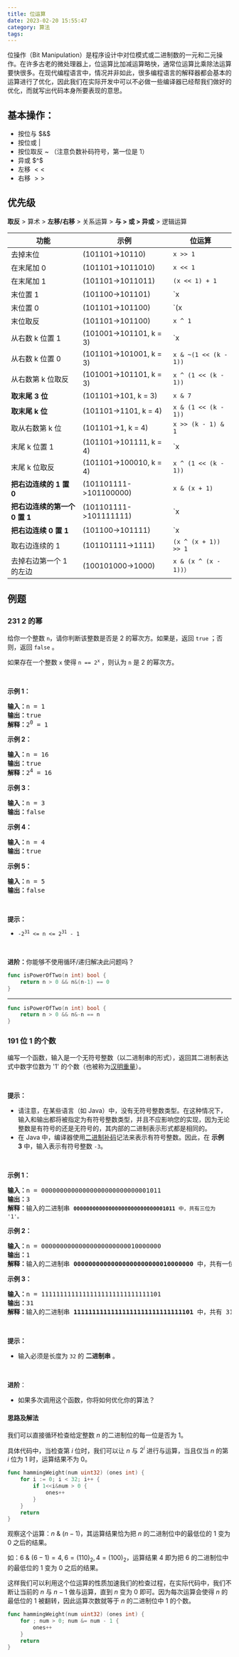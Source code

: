 ```yaml
---
title: 位运算
date: 2023-02-20 15:55:47
category: 算法
tags:
---
```


位操作（Bit Manipulation）是程序设计中对位模式或二进制数的一元和二元操作。在许多古老的微处理器上，位运算比加减运算略快，通常位运算比乘除法运算要快很多。在现代编程语言中，情况并非如此，很多编程语言的解释器都会基本的运算进行了优化，因此我们在实际开发中可以不必做一些编译器已经帮我们做好的优化，而就写出代码本身所要表现的意思。

<!-- more -->

## 基本操作：

* 按位与 $&$
* 按位或 $|$
* 按位取反 ~ （注意负数补码符号，第一位是 1）
* 异或 $^$
* 左移 $<<$
* 右移 $>>$

## 优先级

**取反** > 算术 > **左移/右移** > 关系运算 > **与 > 或 > 异或** > 逻辑运算

| 功能 | 示例 | 位运算 |
| - | - | - |
| 去掉末位 | (101101->10110) | `x >> 1` |
| 在末尾加 0 | (101101->1011010) | `x << 1` |
| 在末尾加 1 | (101101->1011011) | `(x << 1) + 1` |
| 末位置 1 | (101100->101101) | `x | 1` |
| 末位置 0 | (101101->101100) | `(x | 1) - 1` |
| 末位取反 | (101101->101100) | `x ^ 1` |
| 从右数 k 位置 1 | (101001->101101, k = 3) | `x | (1 << (k - 1))` |
| 从右数 k 位置 0 | (101101->101001, k = 3) | `x & ~(1 << (k - 1))` |
| 从右数第 k 位取反 | (101001->101101, k = 3) | `x ^ (1 << (k - 1))` |
| **取末尾 3 位** | (101101->101, k = 3) | `x & 7` |
| **取末尾 k 位** | (101101->1101, k = 4) | `x & (1 << (k - 1))` |
| 取从右数第 k 位 | (101101->1, k = 4) | `x >> (k - 1) & 1` |
| 末尾 k 位置 1 | (101101->101111, k = 4) | `x | (1 << (k - 1))` |
| 末尾 k 位取反 | (101101->100010, k = 4) | `x ^ (1 << (k - 1))` |
| **把右边连续的 1 置 0** | (101101111->101100000) | `x & (x + 1)` |
| **把右边连续的第一个 0 置 1** | (101101111->101111111) | `x | (x + 1)` |
| **把右边连续 0 置 1** | (101100->101111) | `x | (x - 1)` |
| 取右边连续的 1 | (101101111->1111) | `(x ^ (x + 1)) >> 1` |
| 去掉右边第一个 1 的左边 | (100101000->1000) | `x & (x ^ (x - 1))）` |

## 例题

### 231 2 的幂

<p>给你一个整数 <code>n</code>，请你判断该整数是否是 2 的幂次方。如果是，返回 <code>true</code> ；否则，返回 <code>false</code> 。</p>

<p>如果存在一个整数 <code>x</code> 使得 <code>n == 2<sup>x</sup></code> ，则认为 <code>n</code> 是 2 的幂次方。</p>

<p> </p>

<p><strong>示例 1：</strong></p>

<pre>
<strong>输入：</strong>n = 1
<strong>输出：</strong>true
<strong>解释：</strong>2<sup>0</sup> = 1
</pre>

<p><strong>示例 2：</strong></p>

<pre>
<strong>输入：</strong>n = 16
<strong>输出：</strong>true
<strong>解释：</strong>2<sup>4</sup> = 16
</pre>

<p><strong>示例 3：</strong></p>

<pre>
<strong>输入：</strong>n = 3
<strong>输出：</strong>false
</pre>

<p><strong>示例 4：</strong></p>

<pre>
<strong>输入：</strong>n = 4
<strong>输出：</strong>true
</pre>

<p><strong>示例 5：</strong></p>

<pre>
<strong>输入：</strong>n = 5
<strong>输出：</strong>false
</pre>

<p> </p>

<p><strong>提示：</strong></p>

<ul>
	<li><code>-2<sup>31</sup> <= n <= 2<sup>31</sup> - 1</code></li>
</ul>

<p> </p>

<p><strong>进阶：</strong>你能够不使用循环/递归解决此问题吗？</p>

```go
func isPowerOfTwo(n int) bool {
    return n > 0 && n&(n-1) == 0
}
```

---

```go
func isPowerOfTwo(n int) bool {
    return n > 0 && n&-n == n
}
```

### 191 位 1 的个数

<p>编写一个函数，输入是一个无符号整数（以二进制串的形式），返回其二进制表达式中数字位数为 '1' 的个数（也被称为<a href="https://baike.baidu.com/item/%E6%B1%89%E6%98%8E%E9%87%8D%E9%87%8F" target="_blank">汉明重量</a>）。</p>

<p>&nbsp;</p>

<p><strong>提示：</strong></p>

<ul>
	<li>请注意，在某些语言（如 Java）中，没有无符号整数类型。在这种情况下，输入和输出都将被指定为有符号整数类型，并且不应影响您的实现，因为无论整数是有符号的还是无符号的，其内部的二进制表示形式都是相同的。</li>
	<li>在 Java 中，编译器使用<a href="https://baike.baidu.com/item/二进制补码/5295284" target="_blank">二进制补码</a>记法来表示有符号整数。因此，在&nbsp;<strong>示例 3</strong>&nbsp;中，输入表示有符号整数 <code>-3</code>。</li>
</ul>

<p>&nbsp;</p>

<p><strong>示例 1：</strong></p>

<pre>
<strong>输入：</strong>n = 00000000000000000000000000001011
<strong>输出：</strong>3
<strong>解释：</strong>输入的二进制串 <code><strong>00000000000000000000000000001011</strong>&nbsp;中，共有三位为 '1'。</code>
</pre>

<p><strong>示例 2：</strong></p>

<pre>
<strong>输入：</strong>n = 00000000000000000000000010000000
<strong>输出：</strong>1
<strong>解释：</strong>输入的二进制串 <strong>00000000000000000000000010000000</strong>&nbsp;中，共有一位为 '1'。
</pre>

<p><strong>示例 3：</strong></p>

<pre>
<strong>输入：</strong>n = 11111111111111111111111111111101
<strong>输出：</strong>31
<strong>解释：</strong>输入的二进制串 <strong>11111111111111111111111111111101</strong> 中，共有 31 位为 '1'。</pre>

<p>&nbsp;</p>

<p><strong>提示：</strong></p>

<ul>
	<li>输入必须是长度为 <code>32</code> 的 <strong>二进制串</strong> 。</li>
</ul>

<ul>
</ul>

<p>&nbsp;</p>

<p><strong>进阶</strong>：</p>

<ul>
	<li>如果多次调用这个函数，你将如何优化你的算法？</li>
</ul>

#### 思路及解法

我们可以直接循环检查给定整数 $n$ 的二进制位的每一位是否为 $1$。

具体代码中，当检查第 $i$ 位时，我们可以让 $n$ 与 $2^i$ 进行与运算，当且仅当 $n$ 的第 $i$ 位为 $1$ 时，运算结果不为 $0$。

```go
func hammingWeight(num uint32) (ones int) {
    for i := 0; i < 32; i++ {
        if 1<<i&num > 0 {
            ones++
        }
    }
    return
}
```

观察这个运算：$n~\&~(n - 1)$，其运算结果恰为把 $n$ 的二进制位中的最低位的 $1$ 变为 $0$ 之后的结果。

如：$6~\&~(6-1) = 4, 6 = (110)_2, 4 = (100)_2$，运算结果 $4$ 即为把 $6$ 的二进制位中的最低位的 $1$ 变为 $0$ 之后的结果。

这样我们可以利用这个位运算的性质加速我们的检查过程，在实际代码中，我们不断让当前的 $n$ 与 $n - 1$ 做与运算，直到 $n$ 变为 $0$ 即可。因为每次运算会使得 $n$ 的最低位的 $1$ 被翻转，因此运算次数就等于 $n$ 的二进制位中 $1$ 的个数。

```go
func hammingWeight(num uint32) (ones int) {
    for ; num > 0; num &= num - 1 {
        ones++
    }
    return
}
```